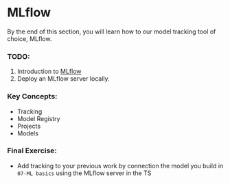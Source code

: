 # MLflow
By the end of this section, you will learn how to our model tracking tool of choice, MLflow.

### TODO:
1. Introduction to [MLflow](https://www.databricks.com/blog/2018/06/05/introducing-mlflow-an-open-source-machine-learning-platform.html)
2. Deploy an MLflow server locally.

### Key Concepts:
- Tracking
- Model Registry
- Projects
- Models

### Final Exercise:
- Add tracking to your previous work by connection the model you build in `07-ML basics` using the MLflow server in the TS
